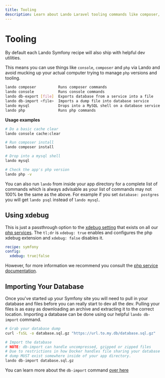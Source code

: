 ```yaml
---
title: Tooling
description: Learn about Lando Laravel tooling commands like composer, php, drush, etc
---
```


# Tooling

By default each Lando Symfony recipe will also ship with helpful dev utilities.

This means you can use things like `console`, `composer` and `php` via Lando and avoid mucking up your actual computer trying to manage `php` versions and tooling.

```bash
lando composer          Runs composer commands
lando console           Runs console commands
lando db-export [file]  Exports database from a service into a file
lando db-import <file>  Imports a dump file into database service
lando mysql             Drops into a MySQL shell on a database service
lando php               Runs php commands
```

**Usage examples**

```bash
# Do a basic cache clear
lando console cache:clear

# Run composer install
lando composer install

# Drop into a mysql shell
lando mysql

# Check the app's php version
lando php -v
```

You can also run `lando` from inside your app directory for a complete list of commands which is always advisable as your list of commands may not 100% be the same as the above. For example if you set `database: postgres` you will get `lando psql` instead of `lando mysql`.

## Using xdebug

This is just a passthrough option to the [xdebug setting](https://docs.lando.dev/plugins/php/config.html#using-xdebug) that exists on all our [php services](https://docs.lando.dev/plugins/php). The `tl;dr` is `xdebug: true` enables and configures the php xdebug extension and `xdebug: false` disables it.

```yaml
recipe: symfony
config:
  xdebug: true|false
```

However, for more information we recommend you consult the [php service documentation](https://docs.lando.dev/plugins/php).

## Importing Your Database

Once you've started up your Symfony site you will need to pull in your database and files before you can really start to dev all the dev. Pulling your files is as easy as downloading an archive and extracting it to the correct location. Importing a database can be done using our helpful `lando db-import` command.

```bash
# Grab your database dump
curl -fsSL -o database.sql.gz "https://url.to.my.db/database.sql.gz"

# Import the database
# NOTE: db-import can handle uncompressed, gzipped or zipped files
# Due to restrictions in how Docker handles file sharing your database
# dump MUST exist somewhere inside of your app directory.
lando db-import database.sql.gz
```

You can learn more about the `db-import` command [over here](https://docs.lando.dev/guides/db-import.html)
